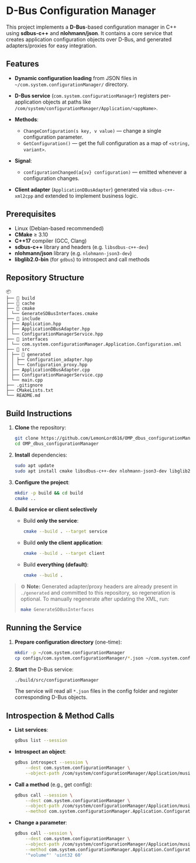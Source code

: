 # D-Bus Configuration Manager

This project implements a **D-Bus**-based configuration manager in C++ using **sdbus-c++** and **nlohmann/json**. It contains a core service that creates application configuration objects over D-Bus, and generated adapters/proxies for easy integration.

## Features

* **Dynamic configuration loading** from JSON files in `~/com.system.configurationManager/` directory.
* **D-Bus service** (`com.system.configurationManager`) registers per-application objects at paths like `/com/system/configurationManager/Application/<appName>`.
* **Methods**:

	* `ChangeConfiguration(s key, v value)` — change a single configuration parameter.
	* `GetConfiguration()` — get the full configuration as a map of `<string, variant>`.
* **Signal**:

	* `configurationChanged(a{sv} configuration)` — emitted whenever a configuration changes.
* **Client adapter** (`ApplicationDBusAdapter`) generated via `sdbus-c++-xml2cpp` and extended to implement business logic.

## Prerequisites

* Linux (Debian-based recommended)
* **CMake** ≥ 3.10
* **C++17** compiler (GCC, Clang)
* **sdbus-c++** library and headers (e.g. `libsdbus-c++-dev`)
* **nlohmann/json** library (e.g. `nlohmann-json3-dev`)
* **libglib2.0-bin** (for `gdbus`) to introspect and call methods

## Repository Structure

```
📦
├── 📂 build
├── 📂 cache
├── 📂 cmake
│ └── GenerateSDBusInterfaces.cmake
├── 📂 include
│ ├── Application.hpp
│ ├── ApplicationDBusAdapter.hpp
│ └── ConfigurationManagerService.hpp
├── 📂 interfaces
│ └── com.system.configurationManager.Application.Configuration.xml
├── 📂 src
│ ├── 📂 generated
│ │ ├── Configuration_adapter.hpp
│ │ └── Configuration_proxy.hpp
│ ├── ApplicationDBusAdapter.cpp
│ ├── ConfigurationManagerService.cpp
│ └── main.cpp
├── .gitignore
├── CMakeLists.txt
└── README.md
```

## Build Instructions

1. **Clone** the repository:

	```bash
	git clone https://github.com/LemonLord616/OMP_dbus_configurationManager.git
	cd OMP_dbus_configurationManager
	```
2. **Install** dependencies:

	```bash
	sudo apt update
	sudo apt install cmake libsdbus-c++-dev nlohmann-json3-dev libglib2.0-bin
	```
3. **Configure the project**:

	```bash
	mkdir -p build && cd build
	cmake ..
	```
4. **Build service or client selectively**
	* Build **only the service**:

		```bash
		cmake --build . --target service
		```
	* Build **only the client application**:

		```bash
		cmake --build . --target client
		```
	* Build **everything (default)**:

		```bash
		cmake --build .
		```


> ⚙️ **Note:**
> Generated adapter/proxy headers are already present in `./generated` and committed to this repository, so regeneration is optional. To manually regenerate after updating the XML, run:
>
> ```bash
> make GenerateSDBusInterfaces
> ```

## Running the Service

1. **Prepare configuration directory** (one-time):

	```bash
	mkdir -p ~/com.system.configurationManager
	cp configs/com.system.configurationManager/*.json ~/com.system.configurationManager/
	```
2. **Start** the D-Bus service:

	```bash
	./build/src/configurationManager
	```

	The service will read all `*.json` files in the config folder and register corresponding D-Bus objects.

## Introspection & Method Calls

* **List services**:

	```bash
	gdbus list --session
	```
* **Introspect an object**:

	```bash
	gdbus introspect --session \
		--dest com.system.configurationManager \
		--object-path /com/system/configurationManager/Application/music_player
	```
* **Call a method** (e.g., get config):

	```bash
	gdbus call --session \
		--dest com.system.configurationManager \
		--object-path /com/system/configurationManager/Application/music_player \
		--method com.system.configurationManager.Application.Configuration.GetConfiguration
	```
* **Change a parameter**:

	```bash
	gdbus call --session \
		--dest com.system.configurationManager \
		--object-path /com/system/configurationManager/Application/music_player \
		--method com.system.configurationManager.Application.Configuration.ChangeConfiguration \
		'"volume"' 'uint32 60'
	```